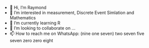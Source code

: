- 👋 Hi, I’m Raymond
- 👀 I’m interested in measurement, Discrete Event Simlation and Mathematics
- 🌱 I’m currently learning R
- 💞️ I’m looking to collaborate on ...
- 📫 How to reach me on WhatsApp:  (nine one seven) two seven five seven zero zero eight

<!---
gatorback/gatorback is a ✨ special ✨ repository because its `README.md` (this file) appears on your GitHub profile.
You can click the Preview link to take a look at your changes.
--->

